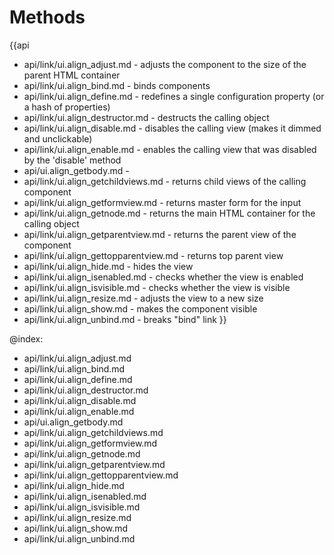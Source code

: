 Methods
=======

{{api
- api/link/ui.align_adjust.md - adjusts the component to the size of the parent HTML container
- api/link/ui.align_bind.md - binds components
- api/link/ui.align_define.md - redefines a single configuration property (or a hash of properties)
- api/link/ui.align_destructor.md - destructs the calling object
- api/link/ui.align_disable.md - disables the calling view (makes it dimmed and unclickable)
- api/link/ui.align_enable.md - enables the calling view that was disabled by the 'disable' method
- api/ui.align_getbody.md - 
- api/link/ui.align_getchildviews.md - returns child views of the calling component
- api/link/ui.align_getformview.md - returns master form for the input
- api/link/ui.align_getnode.md - returns the main HTML container for the calling object
- api/link/ui.align_getparentview.md - returns the parent view of the component
- api/link/ui.align_gettopparentview.md - returns top parent view
- api/link/ui.align_hide.md - hides the view
- api/link/ui.align_isenabled.md - checks whether the view is enabled
- api/link/ui.align_isvisible.md - checks whether the view is visible
- api/link/ui.align_resize.md - adjusts the view to a new size
- api/link/ui.align_show.md - makes the component visible
- api/link/ui.align_unbind.md - breaks "bind" link
}}

@index:
- api/link/ui.align_adjust.md
- api/link/ui.align_bind.md
- api/link/ui.align_define.md
- api/link/ui.align_destructor.md
- api/link/ui.align_disable.md
- api/link/ui.align_enable.md
- api/ui.align_getbody.md
- api/link/ui.align_getchildviews.md
- api/link/ui.align_getformview.md
- api/link/ui.align_getnode.md
- api/link/ui.align_getparentview.md
- api/link/ui.align_gettopparentview.md
- api/link/ui.align_hide.md
- api/link/ui.align_isenabled.md
- api/link/ui.align_isvisible.md
- api/link/ui.align_resize.md
- api/link/ui.align_show.md
- api/link/ui.align_unbind.md


